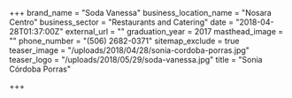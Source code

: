 +++
brand_name = "Soda Vanessa"
business_location_name = "Nosara Centro"
business_sector = "Restaurants and Catering"
date = "2018-04-28T01:37:00Z"
external_url = ""
graduation_year = 2017
masthead_image = ""
phone_number = "(506) 2682-0371"
sitemap_exclude = true
teaser_image = "/uploads/2018/04/28/sonia-cordoba-porras.jpg"
teaser_logo = "/uploads/2018/05/29/soda-vanessa.jpg"
title = "Sonia Córdoba Porras"

+++
